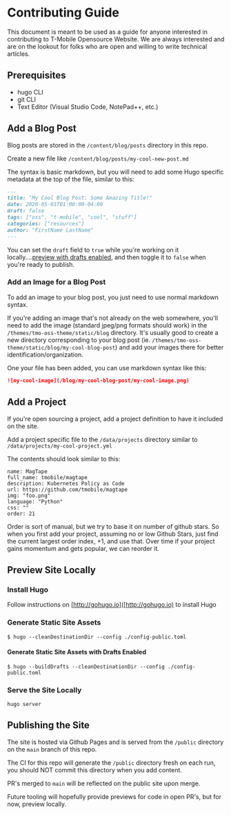 # Contributing Guide

This document is meant to be used as a guide for anyone interested in contributing to T-Mobile Opensource Website. We are always interested and are on the lookout for folks who are open and willing to write technical articles.

## Prerequisites

- hugo CLI
- git CLI
- Text Editor (Visual Studio Code, NotePad++, etc.)

## Add a Blog Post

Blog posts are stored in the `/content/blog/posts` directory in this repo.

Create a new file like `/content/blog/posts/my-cool-new-post.md`

The syntax is basic markdown, but you will need to add some Hugo specific metadata at the top of the file, similar to this:

```markdown
---
title: "My Cool Blog Post: Some Amazing Title!"
date: 2020-05-01T01:00:00-04:00
draft: false
tags: ["oss", "t-mobile", "cool", "stuff"]
categories: ["resources"]
author: "FirstName LastName"
---
```

You can set the `draft` field to `true` while you're working on it locally....[preview with drafts enabled](#generate-static-site-assets-with-drafts-enabled), and then toggle it to `false` when you're ready to publish.

### Add an Image for a Blog Post

To add an image to your blog post, you just need to use normal markdown syntax.

If you're adding an image that's not already on the web somewhere, you'll need to add the image (standard jpeg/png formats should work) in the `/themes/tmo-oss-theme/static/blog` directory. It's usually good to create a new directory corresponding to your blog post (ie. `/themes/tmo-oss-theme/static/blog/my-cool-blog-post`) and add your images there for better identification/organization.

One your file has been added, you can use markdown syntax like this:

```markdown
![my-cool-image](/blog/my-cool-blog-post/my-cool-image.png)
```

## Add a Project

If you're open sourcing a project, add a project definition to have it included on the site.

Add a project specific file to the `/data/projects` directory similar to `/data/projects/my-cool-project.yml`

The contents should look similar to this:

```
name: MagTape
full_name: tmobile/magtape
description: Kubernetes Policy as Code
url: https://github.com/tmobile/magtape
img: "foo.png"
language: "Python"
css: ""
order: 21

```

Order is sort of manual, but we try to base it on number of github stars. So when you first add your project, assuming no or low Github Stars, just find the current largest order index, +1, and use that. Over time if your project gains momentum and gets popular, we can reorder it.

## Preview Site Locally

### Install Hugo

Follow instructions on [http://gohugo.io]([http://gohugo.io) to install Hugo

### Generate Static Site Assets

```shell
$ hugo --cleanDestinationDir --config ./config-public.toml
```

#### Generate Static Site Assets with Drafts Enabled

```shell
$ hugo --buildDrafts --cleanDestinationDir --config ./config-public.toml
```

### Serve the Site Locally

```shell
hugo server
```

## Publishing the Site

The site is hosted via Github Pages and is served from the `/public` directory on the `main` branch of this repo.

The CI for this repo will generate the `/public` directory fresh on each run, you should NOT commit this directory when you add content.

PR's merged to `main` will be reflected on the public site upon merge.

Future tooling will hopefully provide previews for code in open PR's, but for now, preview locally.
